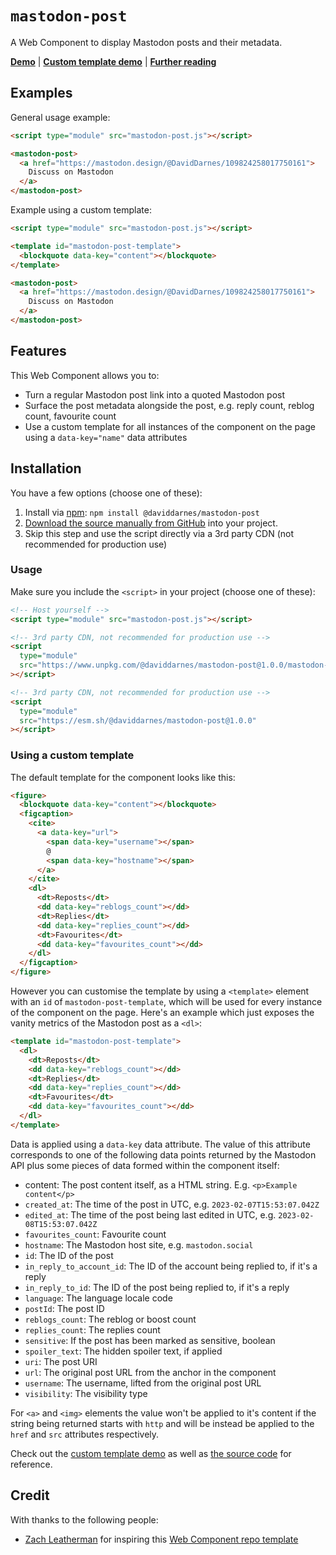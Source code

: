 # `mastodon-post`

A Web Component to display Mastodon posts and their metadata.

**[Demo](https://daviddarnes.github.io/mastodon-post/demo.html)** | **[Custom template demo](https://daviddarnes.github.io/mastodon-post/demo-custom-template.html)** | **[Further reading](https://darn.es/mastodon-post-web-component/)**

## Examples

General usage example:

```html
<script type="module" src="mastodon-post.js"></script>

<mastodon-post>
  <a href="https://mastodon.design/@DavidDarnes/109824258017750161">
    Discuss on Mastodon
  </a>
</mastodon-post>
```

Example using a custom template:

```html
<script type="module" src="mastodon-post.js"></script>

<template id="mastodon-post-template">
  <blockquote data-key="content"></blockquote>
</template>

<mastodon-post>
  <a href="https://mastodon.design/@DavidDarnes/109824258017750161">
    Discuss on Mastodon
  </a>
</mastodon-post>
```

## Features

This Web Component allows you to:

- Turn a regular Mastodon post link into a quoted Mastodon post
- Surface the post metadata alongside the post, e.g. reply count, reblog count, favourite count
- Use a custom template for all instances of the component on the page using a `data-key="name"` data attributes

## Installation

You have a few options (choose one of these):

1. Install via [npm](https://www.npmjs.com/package/@daviddarnes/mastodon-post): `npm install @daviddarnes/mastodon-post`
1. [Download the source manually from GitHub](https://github.com/daviddarnes/mastodon-post/releases) into your project.
1. Skip this step and use the script directly via a 3rd party CDN (not recommended for production use)

### Usage

Make sure you include the `<script>` in your project (choose one of these):

```html
<!-- Host yourself -->
<script type="module" src="mastodon-post.js"></script>
```

```html
<!-- 3rd party CDN, not recommended for production use -->
<script
  type="module"
  src="https://www.unpkg.com/@daviddarnes/mastodon-post@1.0.0/mastodon-post.js"
></script>
```

```html
<!-- 3rd party CDN, not recommended for production use -->
<script
  type="module"
  src="https://esm.sh/@daviddarnes/mastodon-post@1.0.0"
></script>
```

### Using a custom template

The default template for the component looks like this:

```html
<figure>
  <blockquote data-key="content"></blockquote>
  <figcaption>
    <cite>
      <a data-key="url">
        <span data-key="username"></span>
        @
        <span data-key="hostname"></span>
      </a>
    </cite>
    <dl>
      <dt>Reposts</dt>
      <dd data-key="reblogs_count"></dd>
      <dt>Replies</dt>
      <dd data-key="replies_count"></dd>
      <dt>Favourites</dt>
      <dd data-key="favourites_count"></dd>
    </dl>
  </figcaption>
</figure>
```

However you can customise the template by using a `<template>` element with an `id` of `mastodon-post-template`, which will be used for every instance of the component on the page. Here's an example which just exposes the vanity metrics of the Mastodon post as a `<dl>`:

```html
<template id="mastodon-post-template">
  <dl>
    <dt>Reposts</dt>
    <dd data-key="reblogs_count"></dd>
    <dt>Replies</dt>
    <dd data-key="replies_count"></dd>
    <dt>Favourites</dt>
    <dd data-key="favourites_count"></dd>
  </dl>
</template>
```

Data is applied using a `data-key` data attribute. The value of this attribute corresponds to one of the following data points returned by the Mastodon API plus some pieces of data formed within the component itself:

- content: The post content itself, as a HTML string. E.g. `<p>Example content</p>`
- `created_at`: The time of the post in UTC, e.g. `2023-02-07T15:53:07.042Z`
- `edited_at`: The time of the post being last edited in UTC, e.g. `2023-02-08T15:53:07.042Z`
- `favourites_count`: Favourite count
- `hostname`: The Mastodon host site, e.g. `mastodon.social`
- `id`: The ID of the post
- `in_reply_to_account_id`: The ID of the account being replied to, if it's a reply
- `in_reply_to_id`: The ID of the post being replied to, if it's a reply
- `language`: The language locale code
- `postId`: The post ID
- `reblogs_count`: The reblog or boost count
- `replies_count`: The replies count
- `sensitive`: If the post has been marked as sensitive, boolean
- `spoiler_text`: The hidden spoiler text, if applied
- `uri`: The post URI
- `url`: The original post URL from the anchor in the component
- `username`: The username, lifted from the original post URL
- `visibility`: The visibility type

For `<a>` and `<img>` elements the value won't be applied to it's content if the string being returned starts with `http` and will be instead be applied to the `href` and `src` attributes respectively.

Check out the [custom template demo](https://daviddarnes.github.io/mastodon-post/demo-custom-template.html) as well as [the source code](https://github.com/daviddarnes/mastodon-post/blob/main/demo-custom-template.html) for reference.

## Credit

With thanks to the following people:

- [Zach Leatherman](https://zachleat.com) for inspiring this [Web Component repo template](https://github.com/daviddarnes/component-template)
